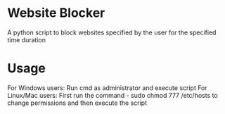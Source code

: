 # Website Blocker
A python script to block websites specified by the user for the specified time duration

# Usage
For Windows users: Run cmd as administrator and execute script
For Linux/Mac users: First run the command - sudo chmod 777 /etc/hosts to change permissions and then execute the script
